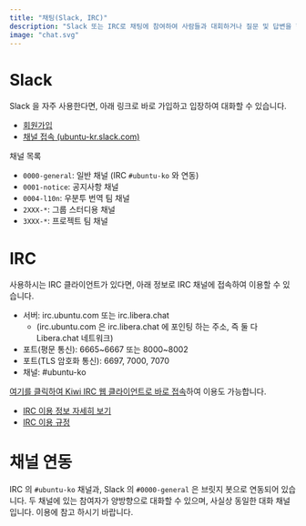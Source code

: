 ```yaml
---
title: "채팅(Slack, IRC)"
description: "Slack 또는 IRC로 채팅에 참여하여 사람들과 대회하거나 질문 및 답변을 할 수 있습니다."
image: "chat.svg"
---
```

# Slack

Slack 을 자주 사용한다면, 아래 링크로 바로 가입하고 입장하여 대화할 수 있습니다.
- [회원가입](https://join.slack.com/t/ubuntu-kr/shared_invite/zt-5btdrsxu-Xj2IkQM17ZNyIrk5ITQF6w)
- [채널 접속 (ubuntu-kr.slack.com)](https://ubuntu-kr.slack.com)

채널 목록
- `0000-general`: 일반 채널 (IRC `#ubuntu-ko` 와 연동)
- `0001-notice`: 공지사항 채널
- `0004-l10n`: 우분투 번역 팀 채널
- `2XXX-*`: 그룹 스터디용 채널
- `3XXX-*`: 프로젝트 팀 채널

# IRC

사용하시는 IRC 클라이언트가 있다면, 아래 정보로 IRC 채널에 접속하여 이용할 수 있습니다.

 - 서버: irc.ubuntu.com 또는 irc.libera.chat
    - (irc.ubuntu.com 은 irc.libera.chat 에 포인팅 하는 주소, 즉 둘 다 Libera.chat 네트워크)
 - 포트(평문 통신): 6665~6667 또는 8000~8002
 - 포트(TLS 암호화 통신): 6697, 7000, 7070
 - 채널: #ubuntu-ko

[여기를 클릭하여 Kiwi IRC 웹 클라이언트로 바로 접속](http://kiwiirc.com/client/irc.libera.chat/ubuntu-ko)하여 이용도 가능합니다.

 - [IRC 이용 정보 자세히 보기](https://wiki.ubuntu.com/index.php/IRC_%EC%9D%B4%EC%9A%A9_%EC%A0%95%EB%B3%B4)
 - [IRC 이용 규정](https://wiki.ubuntu.com/KoreanTeam/IRC_Rules)

# 채널 연동
IRC 의 `#ubuntu-ko` 채널과, Slack 의 `#0000-general` 은 브릿지 봇으로 연동되어 있습니다. 두 채널에 있는 참여자가 양방향으로 대화할 수 있으며, 사실상 동일한 대화 채널입니다. 이용에 참고 하시기 바랍니다.
